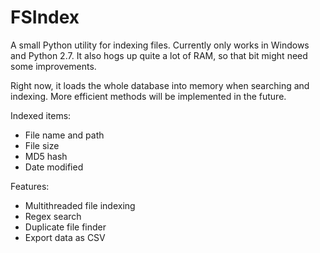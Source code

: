 # FSIndex

A small Python utility for indexing files. Currently only works in Windows and Python 2.7. It also hogs up quite a lot of RAM, so that bit might need some improvements.

Right now, it loads the whole database into memory when searching and indexing. More efficient methods will be implemented in the future.

Indexed items:

- File name and path
- File size
- MD5 hash
- Date modified

Features:

- Multithreaded file indexing
- Regex search
- Duplicate file finder
- Export data as CSV